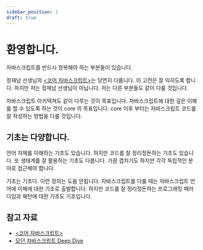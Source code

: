 ```yaml
---
sidebar_position: 1
draft: true
---
```


# 환영합니다.

자바스크립트를 반드시 정복해야 하는 부분들이 있습니다.

정재남 선생님의 [<코어 자바스크립트>](http://www.yes24.com/Product/Goods/78586788)는 당연히 다룹니다. 이 고전은 잘 익히도록 합니다. 하지만 저는 정재남 선생님이 아닙니다. 저는 다른 부분들도 같이 다룰 것입니다.

자바스크립트 아키텍쳐도 같이 다루는 것이 목표입니다. 자바스크립트에 대한 깊은 이해를 할 수 있도록 하는 것이 core 의 목표입니다. core 이후 부터는 자바스크립트 코드를 잘 작성하는 방법을 다룰 것입니다.

## 기초는 다양합니다.

언어 자체를 이해하는 기초도 있습니다. 하지만 코드를 잘 정리정돈하는 기초도 있습니다. 또 생태계를 잘 활용하는 기초도 다릅니다. 가끔 겹치기도 하지만 각각 독립적인 분야로 접근해야 합니다.

기초는 기초다. 이런 정의는 도움 안됩니다. 자바스크립트를 다룰 때는 자바스크립트 언어에 이해에 대한 기초로 출발합니다. 하지만 코드를 잘 정리정돈하는 프로그래밍 패러다임과 패턴에 대한 기초도 기초입니다.

## 참고 자료

- [<코어 자바스크립트>](http://www.yes24.com/Product/Goods/78586788)
- [모던 자바스크립트 Deep Dive](http://www.yes24.com/Product/Goods/92742567)
